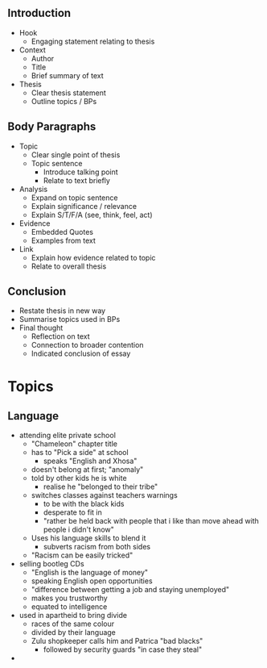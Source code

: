 ## Introduction
- Hook
	- Engaging statement relating to thesis
- Context
	- Author
	- Title
	- Brief summary of text
- Thesis
	- Clear thesis statement
	- Outline topics / BPs
## Body Paragraphs
- Topic
	- Clear single point of thesis
	- Topic sentence
		- Introduce talking point
		- Relate to text briefly
- Analysis
	- Expand on topic sentence
	- Explain significance / relevance
	- Explain S/T/F/A (see, think, feel, act)
- Evidence
	- Embedded Quotes
	- Examples from text
- Link
	- Explain how evidence related to topic
	- Relate to overall thesis
## Conclusion
- Restate thesis in new way
- Summarise topics used in BPs
- Final thought
	- Reflection on text
	- Connection to broader contention
	- Indicated conclusion of essay
# Topics
## Language
- attending elite private school
	- "Chameleon" chapter title
	- has to "Pick a side" at school
		- speaks "English and Xhosa"
	- doesn't belong at first; "anomaly" 
	- told by other kids he is white
		- realise he "belonged to their tribe"
	- switches classes against teachers warnings
		- to be with the black kids
		- desperate to fit in
		- "rather be held back with people that i like than move ahead with people i didn't know"
	- Uses his language skills to blend it
		- subverts racism from both sides
	- "Racism can be easily tricked"
- selling bootleg CDs
	- "English is the language of money"
	- speaking English open opportunities
	- "difference between getting a job and staying unemployed"
	- makes you trustworthy
	- equated to intelligence
- used in apartheid to bring divide
	- races of the same colour
	- divided by their language
	- Zulu shopkeeper calls him and Patrica "bad blacks"
		- followed by security guards "in case they steal"
- 